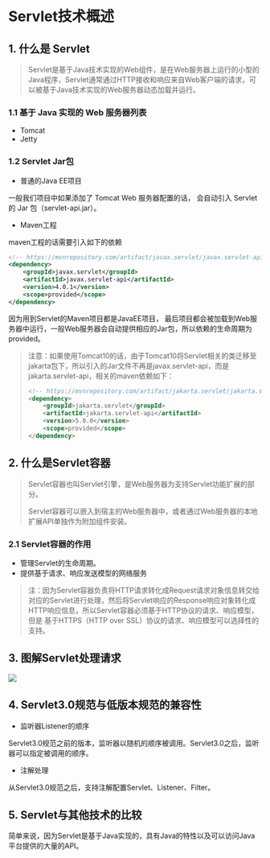 # Servlet技术概述

## 1. 什么是 Servlet

> Servlet是基于Java技术实现的Web组件，是在Web服务器上运行的小型的Java程序，Servlet通常通过HTTP接收和响应来自Web客户端的请求，可以被基于Java技术实现的Web服务器动态加载并运行。
>

### 1.1 基于 Java 实现的 Web 服务器列表

- Tomcat
- Jetty

### 1.2 Servlet Jar包

- 普通的Java EE项目

一般我们项目中如果添加了 Tomcat Web 服务器配置的话， 会自动引入 Servlet 的 Jar 包（servlet-api.jar）。

- Maven工程

maven工程的话需要引入如下的依赖

```xml
<!-- https://mvnrepository.com/artifact/javax.servlet/javax.servlet-api -->
<dependency>
    <groupId>javax.servlet</groupId>
    <artifactId>javax.servlet-api</artifactId>
    <version>4.0.1</version>
    <scope>provided</scope>
</dependency>
```

因为用到Servlet的Maven项目都是JavaEE项目， 最后项目都会被加载到Web服务器中运行，一般Web服务器会自动提供相应的Jar包，所以依赖的生命周期为provided。

> 注意：如果使用Tomcat10的话，由于Tomcat10将Servlet相关的类迁移至jakarta包下，所以引入的Jar文件不再是javax.servlet-api，而是jakarta.servlet-api，相关的maven依赖如下：
>
> ```xml
> <!-- https://mvnrepository.com/artifact/jakarta.servlet/jakarta.servlet-api -->
> <dependency>
>     <groupId>jakarta.servlet</groupId>
>     <artifactId>jakarta.servlet-api</artifactId>
>     <version>5.0.0</version>
>     <scope>provided</scope>
> </dependency>
> ```

## 2. 什么是Servlet容器

> Servlet容器也叫Servlet引擎，是Web服务器为支持Servlet功能扩展的部分。
>
> Servlet容器可以嵌入到宿主的Web服务器中，或者通过Web服务器的本地扩展API单独作为附加组件安装。

### 2.1 Servlet容器的作用

- 管理Servlet的生命周期。
- 提供基于请求、响应发送模型的网络服务

> 注：因为Servlet容器负责将HTTP请求转化成Request请求对象信息转交给对应的Servlet进行处理，然后将Servlet响应的Response响应对象转化成HTTP响应信息，所以Servlet容器必须基于HTTP协议的请求、响应模型，但是 基于HTTPS（HTTP over SSL）协议的请求、响应模型可以选择性的支持。

## 3. 图解Servlet处理请求

![](https://raw.githubusercontent.com/inconspicuousy-start/image/master/1602319254(1).jpg)

## 4. Servlet3.0规范与低版本规范的兼容性

- 监听器Listener的顺序

Servlet3.0规范之前的版本，监听器以随机的顺序被调用。Servlet3.0之后，监听器可以指定被调用的顺序。

- 注解处理

从Servlet3.0规范之后，支持注解配置Servlet、Listener、Filter。

## 5. Servlet与其他技术的比较

简单来说，因为Servlet是基于Java实现的，具有Java的特性以及可以访问Java平台提供的大量的API。